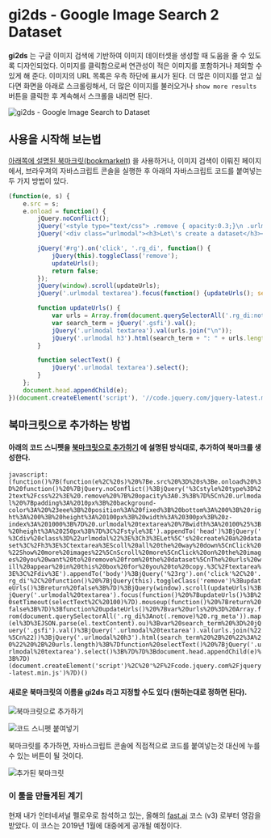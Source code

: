 # gi2ds - Google Image Search 2 Dataset
**gi2ds** 는 구글 이미지 검색에 기반하여 이미지 데이터셋을 생성할 때 도움을 줄 수 있도록 디자인되었다. 이미지를 클릭함으로써 연관성이 적은 이미지를 포함하거나 제외할 수 있게 해 준다. 이미지의 URL 목록은 우측 하단에 표시가 된다. 더 많은 이미지를 얻고 싶다면 화면을 아래로 스크롤링해서, 더 많은 이미지를 불러오거나 `show more results` 버튼을 클릭한 후 계속해서 스크롤을 내리면 된다.

![gi2ds - Google Image Search to Dataset](https://github.com/toffebjorkskog/ml-tools/blob/master/images/gi2ds-usage.png?raw=true)

## 사용을 시작해 보는법
[아래쪽에 설명된 북마크릿(bookmarkelt)](#bookmarklet) 을 사용하거나, 이미지 검색이 이뤄진 페이지에서, 브라우져의 자바스크립트 콘솔을 실행한 후 아래의 자바스크립트 코드를 붙여넣는 두 가지 방법이 있다.

```javascript
(function(e, s) {
    e.src = s;
    e.onload = function() {
        jQuery.noConflict();
        jQuery('<style type="text/css"> .remove { opacity:0.3;}\n .urlmodal {padding: 10px; background-color: #eee; position: fixed; bottom: 0; right: 0; height: 100px; width: 300px; z-index: 1000;} .urlmodal textarea {width: 100%; height: 250px;}</style>').appendTo('head');
        jQuery('<div class="urlmodal"><h3>Let\'s create a dataset</h3><textarea>Scoll all the way down\nClick "Show more images"\nScroll more\nClick on the images you want to remove from the dataset\nThe urls will appear in this box for you to copy.</textarea></div>').appendTo('body');

        jQuery('#rg').on('click', '.rg_di', function() {
            jQuery(this).toggleClass('remove');
            updateUrls();
            return false;
        });
        jQuery(window).scroll(updateUrls);
        jQuery('.urlmodal textarea').focus(function() {updateUrls(); setTimeout(selectText, 100)}).mouseup(function() {return false;});

        function updateUrls() {
            var urls = Array.from(document.querySelectorAll('.rg_di:not(.remove) .rg_meta')).map(el=>JSON.parse(el.textContent).ou);
            var search_term = jQuery('.gsfi').val();
            jQuery('.urlmodal textarea').val(urls.join("\n"));
            jQuery('.urlmodal h3').html(search_term + ": " + urls.length);
        }

        function selectText() {
            jQuery('.urlmodal textarea').select();
        }
    };
    document.head.appendChild(e);
})(document.createElement('script'), '//code.jquery.com/jquery-latest.min.js');
```

## 북마크릿으로 추가하는 방법
<a name="bookmarklet"></a>
#### 아래의 코드 스니펫을 [북마크릿으로 추가하기](#add-bookmarklet) 에 설명된 방식대로, 추가하여 북마크를 생성한다.

`javascript:(function()%7B(function(e%2C%20s)%20%7Be.src%20%3D%20s%3Be.onload%20%3D%20function()%20%7BjQuery.noConflict()%3BjQuery('%3Cstyle%20type%3D%22text%2Fcss%22%3E%20.remove%20%7B%20opacity%3A0.3%3B%7D%5Cn%20.urlmodal%20%7Bpadding%3A%2010px%3B%20background-color%3A%20%23eee%3B%20position%3A%20fixed%3B%20bottom%3A%200%3B%20right%3A%200%3B%20height%3A%20100px%3B%20width%3A%20300px%3B%20z-index%3A%201000%3B%7D%20.urlmodal%20textarea%20%7Bwidth%3A%20100%25%3B%20height%3A%20250px%3B%7D%3C%2Fstyle%3E').appendTo('head')%3BjQuery('%3Cdiv%20class%3D%22urlmodal%22%3E%3Ch3%3ELet%5C's%20create%20a%20dataset%3C%2Fh3%3E%3Ctextarea%3EScoll%20all%20the%20way%20down%5CnClick%20%22Show%20more%20images%22%5CnScroll%20more%5CnClick%20on%20the%20images%20you%20want%20to%20remove%20from%20the%20dataset%5CnThe%20urls%20will%20appear%20in%20this%20box%20for%20you%20to%20copy.%3C%2Ftextarea%3E%3C%2Fdiv%3E').appendTo('body')%3BjQuery('%23rg').on('click'%2C%20'.rg_di'%2C%20function()%20%7BjQuery(this).toggleClass('remove')%3BupdateUrls()%3Breturn%20false%3B%7D)%3BjQuery(window).scroll(updateUrls)%3BjQuery('.urlmodal%20textarea').focus(function()%20%7BupdateUrls()%3B%20setTimeout(selectText%2C%20100)%7D).mouseup(function()%20%7Breturn%20false%3B%7D)%3Bfunction%20updateUrls()%20%7Bvar%20urls%20%3D%20Array.from(document.querySelectorAll('.rg_di%3Anot(.remove)%20.rg_meta')).map(el%3D%3EJSON.parse(el.textContent).ou)%3Bvar%20search_term%20%3D%20jQuery('.gsfi').val()%3BjQuery('.urlmodal%20textarea').val(urls.join(%22%5Cn%22))%3BjQuery('.urlmodal%20h3').html(search_term%20%2B%20%22%3A%20%22%20%2B%20urls.length)%3B%7Dfunction%20selectText()%20%7BjQuery('.urlmodal%20textarea').select()%3B%7D%7D%3Bdocument.head.appendChild(e)%3B%7D)(document.createElement('script')%2C%20'%2F%2Fcode.jquery.com%2Fjquery-latest.min.js')%7D)()`

#### 새로운 북마크릿의 이름을 gi2ds 라고 지정할 수도 있다 (원하는대로 정하면 된다).

![북마크릿으로 추가하기](https://github.com/toffebjorkskog/ml-tools/blob/master/images/gi2ds-add-bookmark.png?raw=true)
<a name="add-bookmarklet"></a>

![코드 스니펫 붙여넣기](https://github.com/toffebjorkskog/ml-tools/blob/master/images/gi2ds-paste-snippet.png?raw=true)

북마크릿를 추가하면, 자바스크립트 콘솔에 직접적으로 코드를 붙여넣는것 대신에 누를 수 있는 버튼이 될 것이다.

![추가된 북마크릿](https://github.com/toffebjorkskog/ml-tools/blob/master/images/gi2ds-bookmarklet-button.png?raw=true)

### 이 툴을 만들게된 계기
현재 내가 인터네셔널 펠로우로 참석하고 있는, 올해의 [fast.ai](https://www.fast.ai/) 코스 (v3) 로부터 영감을 받았다. 이 코스는 2019년 1월에 대중에게 공개될 예정이다.
